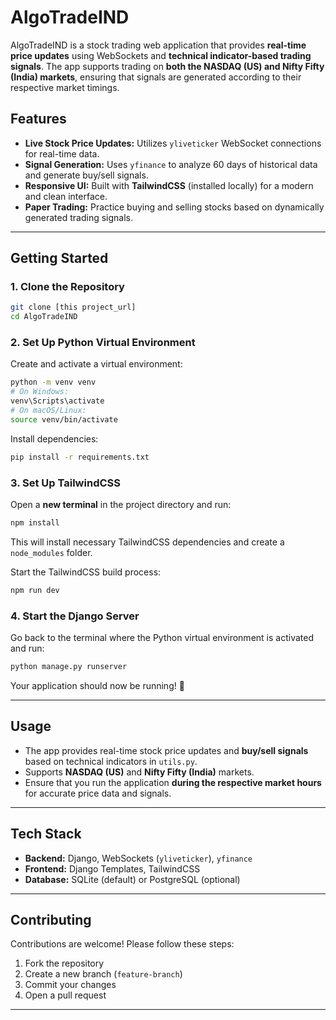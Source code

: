 # **AlgoTradeIND**  

AlgoTradeIND is a stock trading web application that provides **real-time price updates** using WebSockets and **technical indicator-based trading signals**. The app supports trading on **both the NASDAQ (US) and Nifty Fifty (India) markets**, ensuring that signals are generated according to their respective market timings.  

## **Features**  

- **Live Stock Price Updates:** Utilizes `yliveticker` WebSocket connections for real-time data.  
- **Signal Generation:** Uses `yfinance` to analyze 60 days of historical data and generate buy/sell signals.  
- **Responsive UI:** Built with **TailwindCSS** (installed locally) for a modern and clean interface.  
- **Paper Trading:** Practice buying and selling stocks based on dynamically generated trading signals.  

---

## **Getting Started**  

### **1. Clone the Repository**  
```bash
git clone [this project_url]
cd AlgoTradeIND
```

### **2. Set Up Python Virtual Environment**  

Create and activate a virtual environment:  
```bash
python -m venv venv
# On Windows:
venv\Scripts\activate
# On macOS/Linux:
source venv/bin/activate
```

Install dependencies:  
```bash
pip install -r requirements.txt
```

### **3. Set Up TailwindCSS**  

Open a **new terminal** in the project directory and run:  
```bash
npm install
```
This will install necessary TailwindCSS dependencies and create a `node_modules` folder.  

Start the TailwindCSS build process:  
```bash
npm run dev
```

### **4. Start the Django Server**  

Go back to the terminal where the Python virtual environment is activated and run:  
```bash
python manage.py runserver
```

Your application should now be running! 🎉  

---

## **Usage**  

- The app provides real-time stock price updates and **buy/sell signals** based on technical indicators in `utils.py`.  
- Supports **NASDAQ (US)** and **Nifty Fifty (India)** markets.  
- Ensure that you run the application **during the respective market hours** for accurate price data and signals.  

---

## **Tech Stack**  

- **Backend:** Django, WebSockets (`yliveticker`), `yfinance`  
- **Frontend:** Django Templates, TailwindCSS  
- **Database:** SQLite (default) or PostgreSQL (optional)  

---

## **Contributing**  

Contributions are welcome! Please follow these steps:  
1. Fork the repository  
2. Create a new branch (`feature-branch`)  
3. Commit your changes  
4. Open a pull request  

---
